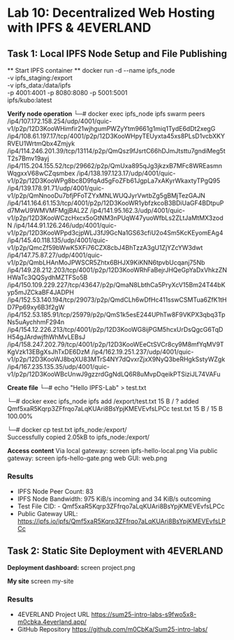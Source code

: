 # Lab 10: Decentralized Web Hosting with IPFS & 4EVERLAND

## Task 1: Local IPFS Node Setup and File Publishing

** Start IPFS container **
docker run -d --name ipfs_node \
  -v ipfs_staging:/export \
  -v ipfs_data:/data/ipfs \
  -p 4001:4001 -p 8080:8080 -p 5001:5001 \
  ipfs/kubo:latest

**Verify node operation**
└─# docker exec ipfs_node ipfs swarm peers
/ip4/107.172.158.254/udp/4001/quic-v1/p2p/12D3KooWHimfir21wjhgumPWZyYtm9661g1miq1TydE6dDt2xegG
/ip4/108.61.197.17/tcp/4001/p2p/12D3KooWHpyTEUyxta45xs8PLsD1vcbXKYRVEU1WrtmQbx4Zmjyk
/ip4/114.246.201.39/tcp/13114/p2p/QmQsz9fJsrtC66hDJmJtsttu7gndiMeg5tT2s7Bmv19ayj
/ip4/115.204.155.52/tcp/29662/p2p/QmUxa895qJg3jkzxB7MFc8WREasmnWqgxxV68wCZqsmbex
/ip4/138.197.123.17/udp/4001/quic-v1/p2p/12D3KooWPg8bc8D9fqAd5gFoZFb61JgpLa7xAKyrWkaxtyTPgQ95
/ip4/139.178.91.71/udp/4001/quic-v1/p2p/QmNnooDu7bfjPFoTZYxMNLWUQJyrVwtbZg5gBMjTezGAJN
/ip4/141.164.61.153/tcp/4001/p2p/12D3KooWR1ybfzkcoB3BDiUaGF4BDtpuPd7MwU9WMVMFMgjBAL2Z
/ip4/141.95.162.3/udp/4001/quic-v1/p2p/12D3KooWCzcHxcx5oGtNM3nPUqW47yuoWfbLs2ZLtJaMtMX3zodN
/ip4/144.91.126.246/udp/4001/quic-v1/p2p/12D3KooWPpd3cjpWLJ3fJ9GcNa1GS63cfiU2o4Sm5KcKEyomEAg4
/ip4/145.40.118.135/udp/4001/quic-v1/p2p/QmcZf59bWwK5XFi76CZX8cbJ4BhTzzA3gU1ZjYZcYW3dwt
/ip4/147.75.87.27/udp/4001/quic-v1/p2p/QmbLHAnMoJPWSCR5Zhtx6BHJX9KiKNN6tpvbUcqanj75Nb
/ip4/149.28.212.203/tcp/4001/p2p/12D3KooWRhFaBejrJHQeGpYaDxVhkzZNHWaTc3QQSydhMZTFSo5B
/ip4/150.109.229.227/tcp/43647/p2p/QmaN8LbthCa5PryXcV15Bm24T44bKyp5mJZCkaBF4JADPH
/ip4/152.53.140.194/tcp/29073/p2p/QmdCLh6wDfHc411sswCSMTua6ZfK1tHD7Pp69xy6B3f2gW
/ip4/152.53.185.91/tcp/25979/p2p/QmS1k5esE244UPhTw8F9VKPX3qbq3TpNs5uAychhmF294n
/ip4/154.12.226.213/tcp/4001/p2p/12D3KooWG8ijPGM5hcxUrDsQgcG6TqDH54gJArdwjfhWhMvLEBsJ
/ip4/158.247.202.79/tcp/4001/p2p/12D3KooWEeCtSVCr8cy9M8mfYqMV9TKgVzk13EBgXsJhTxDE6DzM
/ip4/162.19.251.237/udp/4001/quic-v1/p2p/12D3KooWJ8bqXU83MTrS4NY7dQvxrZjxX9NyQ3beRHgkSstyWZgk
/ip4/167.235.135.35/udp/4001/quic-v1/p2p/12D3KooWBcUnwJ9gzzrdGgNdLQ6R8uMvpDqeikPTSiziJL74VAFu

**Create file**
└─# echo "Hello IPFS-Lab" > test.txt 

└─# docker exec ipfs_node ipfs add /export/test.txt
 15 B / ? added Qmf5xaR5Kqrp3ZFfrqo7aLqKUAri8BsYpjKMEVEvfsLPCc test.txt
 15 B / 15 B  100.00%   

└─# docker cp test.txt ipfs_node:/export/      
Successfully copied 2.05kB to ipfs_node:/export/

**Access content**
Via local gateway: screen ipfs-hello-local.png
Via public gateway: screen ipfs-hello-gate.png
web GUI: web.png

  ### Results

  - IPFS Node Peer Count: 83
  - IPFS Node Bandwidth: 975 KiB/s incoming and 34 KiB/s outcoming
  - Test File CID: - Qmf5xaR5Kqrp3ZFfrqo7aLqKUAri8BsYpjKMEVEvfsLPCc
  - Public Gateway URL: https://ipfs.io/ipfs/Qmf5xaR5Kqrp3ZFfrqo7aLqKUAri8BsYpjKMEVEvfsLPCc

## Task 2: Static Site Deployment with 4EVERLAND

**Deployment dashboard:**
screen project.png

**My site**
screen my-site

  ### Results

  - 4EVERLAND Project URL https://sum25-intro-labs-s9fwo5x8-m0cbka.4everland.app/
  - GitHub Repository https://github.com/m0CbKa/Sum25-intro-labs/
